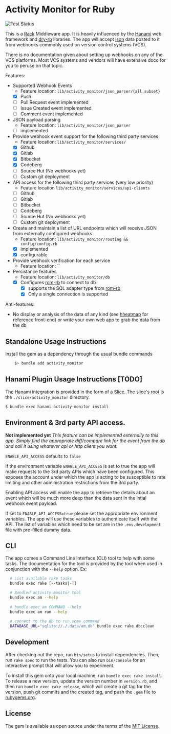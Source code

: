 # Activity Monitor for Ruby
![Test Status](https://github.com/lgflorentino/activity_monitor_rb/actions/workflows/tests.yml/badge.svg)

This is a [Rack](https://github.com/rack/rack) Middleware app. It is heavily influenced by the [Hanami](https://hanamirb.org) web framework and [dry-rb](https://dry-rb.org/) libraries. 
The app will accept [json](https://ecma-international.org/publications-and-standards/standards/ecma-404/) data posted to it from webhooks commonly used on version control systems (VCS).

There is no documentation given about setting up webhooks on any of the VCS platforms. Most VCS systems and vendors will have extensive doco for you to peruse on that topic.

Features:

* Supported Webhook Events
    * Feature location: `lib/activity_monitor/json_parser/{all,subset}`
    - [x] Push 
    - [ ] Pull Request event implemented
    - [ ] Issue Created event implemented
    - [ ] Comment event implemented
* JSON payload parsing
    * Feature location: `lib/activity_monitor/json_parser`
    - [ ] implemented
* Provide webhook event support for the following third party services
    * Feature location: `lib/activity_monitor/services/`
    - [x] Github
    - [x] Gitlab
    - [x] Bitbucket
    - [x] Codeberg
    - [ ] Source Hut (No webhooks yet)
    - [ ] Custom git deployment 
* API access for the following third party services (very low priority)
    * Feature location `lib/activity_monitor/services/api-clients`
    - [ ] Github
    - [ ] Gitlab
    - [ ] Bitbucket
    - [ ] Codeberg
    - [ ] Source Hut (No webhooks yet)
    - [ ] Custom git deployment 
* Create and maintain a list of URL endpoints which will receive JSON from externally configured webhooks
    * Feature location: `lib/activity_monitor/routing && config/config.rb`
    - [x] implemented
    - [x] configurable
* Provide webhook verification for each service
    * Feature location: ``
* Persistance features
    * Feature location: `lib/activity_monitor/db`
    - [x] Configures [rom-rb](https://github.com/rom-rb) to connect to db
        - [x] supports the SQL adapter type from [rom-rb](https://rom-rb.org/learn/introduction/glossary/) 
        - [x] Only a single connection is supported

Anti-features:
* No display or analysis of the data of any kind (see [hheatmap](https://github.com/lgflorentino/hheatmap) for reference front-end) or write your own web app to grab the data from the db

## Standalone Usage Instructions

Install the gem as a dependency through the usual bundle commands
```sh
    $> bundle add activity_monitor
```

## Hanami Plugin Usage Instructions [TODO]

The Hanami integration is provided in the form of a [Slice](https://guides.hanamirb.org/v2.2/app/slices/). The slice's root is the `./slice/activity_monitor` directory.

```sh
$ bundle exec hanami activity-monitor install
```

## Environment & 3rd party API access.
**Not implemented yet**
*This feature can be implemented externally to this app. Simply find the appropriate diff/compare link for the event from the db and call it using whatever api or http client you want.* 

`ENABLE_API_ACCESS` defaults to `false`

If the environment variable `ENABLE_API_ACCESS` is set to true the app will make requests to the 3rd party APIs which have been configured. This exposes the account under which the app is acting to be susceptible to rate limiting and other administration restrictions from the 3rd party. 

Enabling API access will enable the app to retrieve the details about an event which will be much more deep than the data sent in the intial webhook event payload.

If set to `ENABLE_API_ACCESS=true` please set the appropriate environment variables. The app will use these variables to authenticate itself with the API. The list of variables which need to be set are in the `.env.development` file with pre-filled dummy data. 

## CLI

The app comes a Command Line Interface (CLI) tool to help with some tasks. The documentation for the tool is provided by the tool when used in conjunction with the `--help` option.
Ex:
```sh
  # List available rake tasks
  bundle exec rake [--tasks|-T]

  # Bundled activity monitor tool
  bundle exec am --help
  
  # bundle exec am COMMAND --help
  bundle exec am run --help
  
  # connect to the db to run some command 
  DATABASE_URL="sqlite://./.data/am.db" bundle exec rake db:clean
```

## Development

After checking out the repo, run `bin/setup` to install dependencies. Then, run `rake spec` to run the tests. You can also run `bin/console` for an interactive prompt that will allow you to experiment.

To install this gem onto your local machine, run `bundle exec rake install`. To release a new version, update the version number in `version.rb`, and then run `bundle exec rake release`, which will create a git tag for the version, push git commits and the created tag, and push the `.gem` file to [rubygems.org](https://rubygems.org).

## License

The gem is available as open source under the terms of the [MIT License](https://opensource.org/licenses/MIT).
